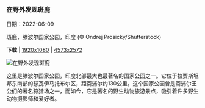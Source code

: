 ### 在野外发现斑鹿

日期：2022-06-09

斑鹿，滕波尔国家公园，印度 (© Ondrej Prosicky/Shutterstock)

**下载**  |  [1920x1080](https://cn.bing.com/th?id=OHR.SpottedDeers_ZH-CN8790816034_1920x1080.jpg)  |  [4573x2572](https://cn.bing.com/th?id=OHR.SpottedDeers_ZH-CN8790816034_UHD.jpg)

![在野外发现斑鹿](https://cn.bing.com/th?id=OHR.SpottedDeers_ZH-CN8790816034_1920x1080.jpg "斑鹿，滕波尔国家公园，印度 (© Ondrej Prosicky/Shutterstock)")

这里是滕波尔国家公园，印度北部最大也最著名的国家公园之一。它位于拉贾斯坦邦东南部的瑟瓦伊马托布尔区，距斋浦尔约130公里。这个国家公园曾是斋浦尔王公们的著名狩猎场之一，而如今，它是著名的野生动物旅游景点，吸引着许多野生动物摄影师和爱好者。
